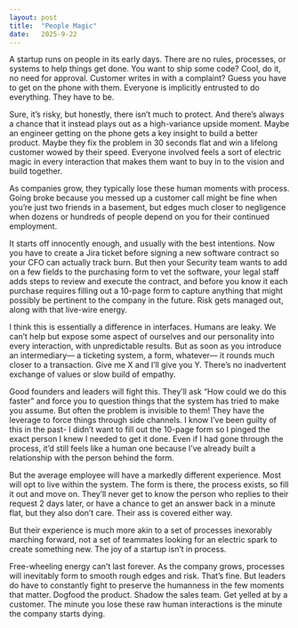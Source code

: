 ```yaml
---
layout: post
title:  "People Magic"
date:   2025-9-22
---
```


A startup runs on people in its early days. There are no rules, processes, or systems to help things get done. You want to ship some code? Cool, do it, no need for approval. Customer writes in with a complaint? Guess you have to get on the phone with them. Everyone is implicitly entrusted to do everything. They have to be. 

Sure, it’s risky, but honestly, there isn’t much to protect. And there’s always a chance that it instead plays out as a high-variance upside moment. Maybe an engineer getting on the phone gets a key insight to build a better product. Maybe they fix the problem in 30 seconds flat and win a lifelong customer wowed by their speed. Everyone involved feels a sort of electric magic in every interaction that makes them want to buy in to the vision and build together.

As companies grow, they typically lose these human moments with process. Going broke because you messed up a customer call might be fine when you’re just two friends in a basement, but edges much closer to negligence when dozens or hundreds of people depend on you for their continued employment. 

It starts off innocently enough, and usually with the best intentions. Now you have to create a Jira ticket before signing a new software contract so your CFO can actually track burn. But then your Security team wants to add on a few fields to the purchasing form to vet the software, your legal staff adds steps to review and execute the contract, and before you know it each purchase requires filling out a 10-page form to capture anything that might possibly be pertinent to the company in the future. Risk gets managed out, along with that live-wire energy.

I think this is essentially a difference in interfaces. Humans are leaky. We can’t help but expose some aspect of ourselves and our personality into every interaction, with unpredictable results. But as soon as you introduce an intermediary— a ticketing system, a form, whatever— it rounds much closer to a transaction. Give me X and I’ll give you Y. There’s no inadvertent exchange of values or slow build of empathy.

Good founders and leaders will fight this. They’ll ask “How could we do this faster” and force you to question things that the system has tried to make you assume. But often the problem is invisible to them\! They have the leverage to force things through side channels. I know I’ve been guilty of this in the past- I didn’t want to fill out the 10-page form so I pinged the exact person I knew I needed to get it done. Even if I had gone through the process, it’d still feels like a human one because I’ve already built a relationship with the person behind the form. 

But the average employee will have a markedly different experience. Most will opt to live within the system. The form is there, the process exists, so fill it out and move on. They’ll never get to know the person who replies to their request 2 days later, or have a chance to get an answer back in a minute flat, but they also don’t care. Their ass is covered either way. 

But their experience is much more akin to a set of processes inexorably marching forward, not a set of teammates looking for an electric spark to create something new. The joy of a startup isn’t in process.

Free-wheeling energy can’t last forever. As the company grows, processes will inevitably form to smooth rough edges and risk. That’s fine. But leaders do have to constantly fight to preserve the humanness in the few moments that matter. Dogfood the product. Shadow the sales team. Get yelled at by a customer. The minute you lose these raw human interactions is the minute the company starts dying.  
